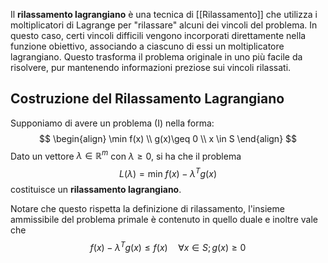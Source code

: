 Il **rilassamento lagrangiano** è una tecnica di [[Rilassamento]] che utilizza i moltiplicatori di Lagrange per "rilassare" alcuni dei vincoli del problema. In questo caso, certi vincoli difficili vengono incorporati direttamente nella funzione obiettivo, associando a ciascuno di essi un moltiplicatore lagrangiano. Questo trasforma il problema originale in uno più facile da risolvere, pur mantenendo informazioni preziose sui vincoli rilassati.

## Costruzione del Rilassamento Lagrangiano

Supponiamo di avere un problema (I) nella forma:
$$
\begin{align}
\min f(x) \\
g(x)\geq 0 \\
x \in S
\end{align}
$$
Dato un vettore $\lambda \in \mathbb{R}^m$ con $\lambda \geq 0$, si ha che il problema 
$$
L(\lambda) = \text{min }f(x)-\lambda^Tg(x)
$$
costituisce un **rilassamento lagrangiano**.

Notare che questo rispetta la definizione di rilassamento, l'insieme ammissibile del problema primale è contenuto in quello duale e inoltre vale che 
$$
f(x)-\lambda^Tg(x) \leq f(x) \quad \forall x \in S;g(x)\geq 0
$$